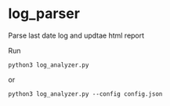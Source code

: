 # log_parser

Parse last date log and updtae html report

Run

```
python3 log_analyzer.py

```

or

```
python3 log_analyzer.py --config config.json

```
